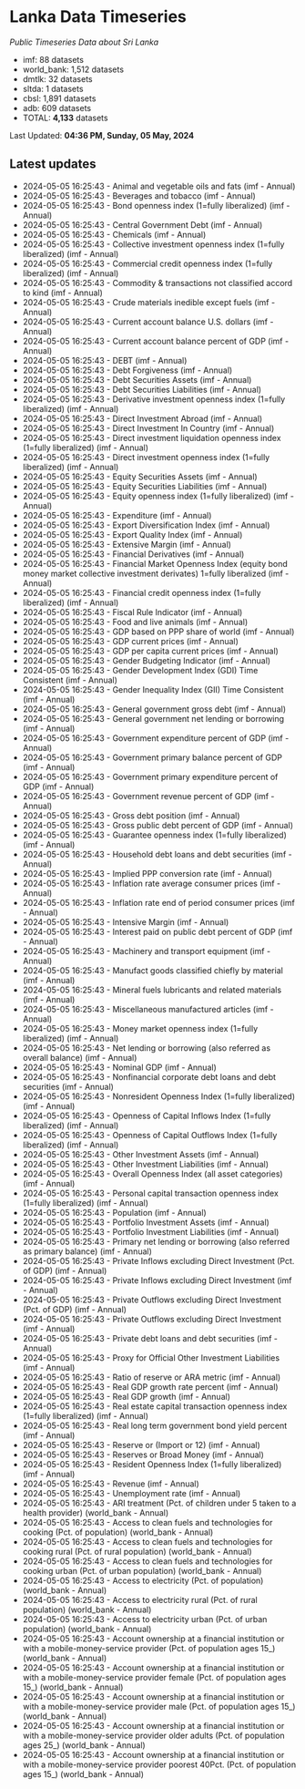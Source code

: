# Lanka Data Timeseries
*Public Timeseries Data about Sri Lanka*

* imf: 88 datasets
* world_bank: 1,512 datasets
* dmtlk: 32 datasets
* sltda: 1 datasets
* cbsl: 1,891 datasets
* adb: 609 datasets
* TOTAL: **4,133** datasets

Last Updated: **04:36 PM, Sunday, 05 May, 2024**

## Latest updates

* 2024-05-05 16:25:43 - Animal and vegetable oils and fats (imf - Annual)
* 2024-05-05 16:25:43 - Beverages and tobacco (imf - Annual)
* 2024-05-05 16:25:43 - Bond openness index (1=fully liberalized) (imf - Annual)
* 2024-05-05 16:25:43 - Central Government Debt (imf - Annual)
* 2024-05-05 16:25:43 - Chemicals (imf - Annual)
* 2024-05-05 16:25:43 - Collective investment openness index (1=fully liberalized) (imf - Annual)
* 2024-05-05 16:25:43 - Commercial credit openness index (1=fully liberalized) (imf - Annual)
* 2024-05-05 16:25:43 - Commodity & transactions not classified accord to kind (imf - Annual)
* 2024-05-05 16:25:43 - Crude materials inedible except fuels (imf - Annual)
* 2024-05-05 16:25:43 - Current account balance U.S. dollars (imf - Annual)
* 2024-05-05 16:25:43 - Current account balance percent of GDP (imf - Annual)
* 2024-05-05 16:25:43 - DEBT (imf - Annual)
* 2024-05-05 16:25:43 - Debt Forgiveness (imf - Annual)
* 2024-05-05 16:25:43 - Debt Securities Assets (imf - Annual)
* 2024-05-05 16:25:43 - Debt Securities Liabilities (imf - Annual)
* 2024-05-05 16:25:43 - Derivative investment openness index (1=fully liberalized) (imf - Annual)
* 2024-05-05 16:25:43 - Direct Investment Abroad (imf - Annual)
* 2024-05-05 16:25:43 - Direct Investment In Country (imf - Annual)
* 2024-05-05 16:25:43 - Direct investment liquidation openness index (1=fully liberalized) (imf - Annual)
* 2024-05-05 16:25:43 - Direct investment openness index (1=fully liberalized) (imf - Annual)
* 2024-05-05 16:25:43 - Equity Securities Assets (imf - Annual)
* 2024-05-05 16:25:43 - Equity Securities Liabilities (imf - Annual)
* 2024-05-05 16:25:43 - Equity openness index (1=fully liberalized) (imf - Annual)
* 2024-05-05 16:25:43 - Expenditure (imf - Annual)
* 2024-05-05 16:25:43 - Export Diversification Index (imf - Annual)
* 2024-05-05 16:25:43 - Export Quality Index (imf - Annual)
* 2024-05-05 16:25:43 - Extensive Margin (imf - Annual)
* 2024-05-05 16:25:43 - Financial Derivatives (imf - Annual)
* 2024-05-05 16:25:43 - Financial Market Openness Index (equity bond money market collective investment derivates) 1=fully liberalized (imf - Annual)
* 2024-05-05 16:25:43 - Financial credit openness index (1=fully liberalized) (imf - Annual)
* 2024-05-05 16:25:43 - Fiscal Rule Indicator (imf - Annual)
* 2024-05-05 16:25:43 - Food and live animals (imf - Annual)
* 2024-05-05 16:25:43 - GDP based on PPP share of world (imf - Annual)
* 2024-05-05 16:25:43 - GDP current prices (imf - Annual)
* 2024-05-05 16:25:43 - GDP per capita current prices (imf - Annual)
* 2024-05-05 16:25:43 - Gender Budgeting Indicator (imf - Annual)
* 2024-05-05 16:25:43 - Gender Development Index (GDI) Time Consistent (imf - Annual)
* 2024-05-05 16:25:43 - Gender Inequality Index (GII) Time Consistent (imf - Annual)
* 2024-05-05 16:25:43 - General government gross debt (imf - Annual)
* 2024-05-05 16:25:43 - General government net lending or borrowing (imf - Annual)
* 2024-05-05 16:25:43 - Government expenditure percent of GDP (imf - Annual)
* 2024-05-05 16:25:43 - Government primary balance percent of GDP (imf - Annual)
* 2024-05-05 16:25:43 - Government primary expenditure percent of GDP (imf - Annual)
* 2024-05-05 16:25:43 - Government revenue percent of GDP (imf - Annual)
* 2024-05-05 16:25:43 - Gross debt position (imf - Annual)
* 2024-05-05 16:25:43 - Gross public debt percent of GDP (imf - Annual)
* 2024-05-05 16:25:43 - Guarantee openness index (1=fully liberalized) (imf - Annual)
* 2024-05-05 16:25:43 - Household debt loans and debt securities (imf - Annual)
* 2024-05-05 16:25:43 - Implied PPP conversion rate (imf - Annual)
* 2024-05-05 16:25:43 - Inflation rate average consumer prices (imf - Annual)
* 2024-05-05 16:25:43 - Inflation rate end of period consumer prices (imf - Annual)
* 2024-05-05 16:25:43 - Intensive Margin (imf - Annual)
* 2024-05-05 16:25:43 - Interest paid on public debt percent of GDP (imf - Annual)
* 2024-05-05 16:25:43 - Machinery and transport equipment (imf - Annual)
* 2024-05-05 16:25:43 - Manufact goods classified chiefly by material (imf - Annual)
* 2024-05-05 16:25:43 - Mineral fuels lubricants and related materials (imf - Annual)
* 2024-05-05 16:25:43 - Miscellaneous manufactured articles (imf - Annual)
* 2024-05-05 16:25:43 - Money market openness index (1=fully liberalized) (imf - Annual)
* 2024-05-05 16:25:43 - Net lending or borrowing (also referred as overall balance) (imf - Annual)
* 2024-05-05 16:25:43 - Nominal GDP (imf - Annual)
* 2024-05-05 16:25:43 - Nonfinancial corporate debt loans and debt securities (imf - Annual)
* 2024-05-05 16:25:43 - Nonresident Openness Index (1=fully liberalized) (imf - Annual)
* 2024-05-05 16:25:43 - Openness of Capital Inflows Index (1=fully liberalized) (imf - Annual)
* 2024-05-05 16:25:43 - Openness of Capital Outflows Index (1=fully liberalized) (imf - Annual)
* 2024-05-05 16:25:43 - Other Investment Assets (imf - Annual)
* 2024-05-05 16:25:43 - Other Investment Liabilities (imf - Annual)
* 2024-05-05 16:25:43 - Overall Openness Index (all asset categories) (imf - Annual)
* 2024-05-05 16:25:43 - Personal capital transaction openness index (1=fully liberalized) (imf - Annual)
* 2024-05-05 16:25:43 - Population (imf - Annual)
* 2024-05-05 16:25:43 - Portfolio Investment Assets (imf - Annual)
* 2024-05-05 16:25:43 - Portfolio Investment Liabilities (imf - Annual)
* 2024-05-05 16:25:43 - Primary net lending or borrowing (also referred as primary balance) (imf - Annual)
* 2024-05-05 16:25:43 - Private Inflows excluding Direct Investment (Pct. of GDP) (imf - Annual)
* 2024-05-05 16:25:43 - Private Inflows excluding Direct Investment (imf - Annual)
* 2024-05-05 16:25:43 - Private Outflows excluding Direct Investment (Pct. of GDP) (imf - Annual)
* 2024-05-05 16:25:43 - Private Outflows excluding Direct Investment (imf - Annual)
* 2024-05-05 16:25:43 - Private debt loans and debt securities (imf - Annual)
* 2024-05-05 16:25:43 - Proxy for Official Other Investment Liabilities (imf - Annual)
* 2024-05-05 16:25:43 - Ratio of reserve or ARA metric (imf - Annual)
* 2024-05-05 16:25:43 - Real GDP growth rate percent (imf - Annual)
* 2024-05-05 16:25:43 - Real GDP growth (imf - Annual)
* 2024-05-05 16:25:43 - Real estate capital transaction openness index (1=fully liberalized) (imf - Annual)
* 2024-05-05 16:25:43 - Real long term government bond yield percent (imf - Annual)
* 2024-05-05 16:25:43 - Reserve or (Import or 12) (imf - Annual)
* 2024-05-05 16:25:43 - Reserves or Broad Money (imf - Annual)
* 2024-05-05 16:25:43 - Resident Openness Index (1=fully liberalized) (imf - Annual)
* 2024-05-05 16:25:43 - Revenue (imf - Annual)
* 2024-05-05 16:25:43 - Unemployment rate (imf - Annual)
* 2024-05-05 16:25:43 - ARI treatment (Pct. of children under 5 taken to a health provider) (world_bank - Annual)
* 2024-05-05 16:25:43 - Access to clean fuels and technologies for cooking (Pct. of population) (world_bank - Annual)
* 2024-05-05 16:25:43 - Access to clean fuels and technologies for cooking rural (Pct. of rural population) (world_bank - Annual)
* 2024-05-05 16:25:43 - Access to clean fuels and technologies for cooking urban (Pct. of urban population) (world_bank - Annual)
* 2024-05-05 16:25:43 - Access to electricity (Pct. of population) (world_bank - Annual)
* 2024-05-05 16:25:43 - Access to electricity rural (Pct. of rural population) (world_bank - Annual)
* 2024-05-05 16:25:43 - Access to electricity urban (Pct. of urban population) (world_bank - Annual)
* 2024-05-05 16:25:43 - Account ownership at a financial institution or with a mobile-money-service provider (Pct. of population ages 15_) (world_bank - Annual)
* 2024-05-05 16:25:43 - Account ownership at a financial institution or with a mobile-money-service provider female (Pct. of population ages 15_) (world_bank - Annual)
* 2024-05-05 16:25:43 - Account ownership at a financial institution or with a mobile-money-service provider male (Pct. of population ages 15_) (world_bank - Annual)
* 2024-05-05 16:25:43 - Account ownership at a financial institution or with a mobile-money-service provider older adults (Pct. of population ages 25_) (world_bank - Annual)
* 2024-05-05 16:25:43 - Account ownership at a financial institution or with a mobile-money-service provider poorest 40Pct. (Pct. of population ages 15_) (world_bank - Annual)
